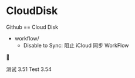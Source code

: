# CloudDisk
Github == Cloud Disk 

* workflow/
  * Disable to Sync: 阻止 iCloud 同步 WorkFlow

🤣

测试 3.51
Test 3.54

